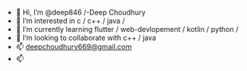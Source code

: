 - 👋 Hi, I’m @deep846 /-Deep Choudhury
- 👀 I’m interested in c / c++ / java /
- 🌱 I’m currently learning  flutter / web-devlopement / kotlin / python /
- 💞️ I’m looking to collaborate with c++ / java
- 📫 deepchoudhury669@gmail.com
- 📫

<!---
deep846/deep846 is a ✨ special ✨ repository because its `README.md` (this file) appears on your GitHub profile.
You can click the Preview link to take a look at your changes.
--->
